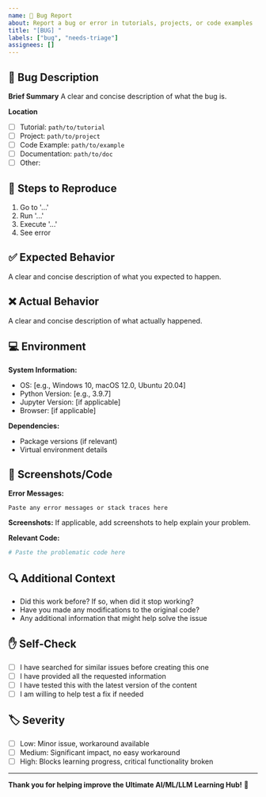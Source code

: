```yaml
---
name: 🐛 Bug Report
about: Report a bug or error in tutorials, projects, or code examples
title: "[BUG] "
labels: ["bug", "needs-triage"]
assignees: []
---
```


## 🐛 Bug Description

**Brief Summary**
A clear and concise description of what the bug is.

**Location**
- [ ] Tutorial: `path/to/tutorial`
- [ ] Project: `path/to/project`
- [ ] Code Example: `path/to/example`
- [ ] Documentation: `path/to/doc`
- [ ] Other: 

## 🔄 Steps to Reproduce

1. Go to '...'
2. Run '...'
3. Execute '...'
4. See error

## ✅ Expected Behavior

A clear and concise description of what you expected to happen.

## ❌ Actual Behavior

A clear and concise description of what actually happened.

## 💻 Environment

**System Information:**
- OS: [e.g., Windows 10, macOS 12.0, Ubuntu 20.04]
- Python Version: [e.g., 3.9.7]
- Jupyter Version: [if applicable]
- Browser: [if applicable]

**Dependencies:**
- Package versions (if relevant)
- Virtual environment details

## 📸 Screenshots/Code

**Error Messages:**
```
Paste any error messages or stack traces here
```

**Screenshots:**
If applicable, add screenshots to help explain your problem.

**Relevant Code:**
```python
# Paste the problematic code here
```

## 🔍 Additional Context

- Did this work before? If so, when did it stop working?
- Have you made any modifications to the original code?
- Any additional information that might help solve the issue

## ✋ Self-Check

- [ ] I have searched for similar issues before creating this one
- [ ] I have provided all the requested information
- [ ] I have tested this with the latest version of the content
- [ ] I am willing to help test a fix if needed

## 🏷️ Severity

- [ ] Low: Minor issue, workaround available
- [ ] Medium: Significant impact, no easy workaround
- [ ] High: Blocks learning progress, critical functionality broken

---

**Thank you for helping improve the Ultimate AI/ML/LLM Learning Hub!** 🙏